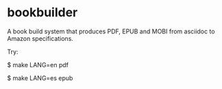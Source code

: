 # bookbuilder

A book build system that produces PDF, EPUB and MOBI from asciidoc to Amazon specifications.

Try:

$ make LANG=en pdf

$ make LANG=es epub
